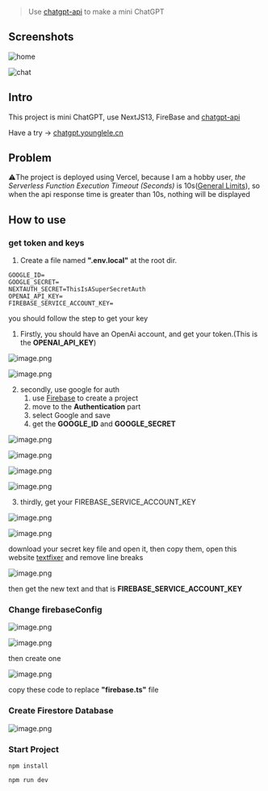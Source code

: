 > Use [chatgpt-api](https://github.com/transitive-bullshit/chatgpt-api) to make a mini ChatGPT

## Screenshots

![home](https://obsidian-picgo-le.oss-cn-hangzhou.aliyuncs.com/img/SCR-20230309-fre.png)

![chat](https://obsidian-picgo-le.oss-cn-hangzhou.aliyuncs.com/img/SCR-20230309-fr2.png)

## Intro

This project is mini ChatGPT, use NextJS13, FireBase and [chatgpt-api](https://github.com/transitive-bullshit/chatgpt-api)

Have a try -> [chatgpt.younglele.cn](https://chatgpt.younglele.cn)

## Problem

:warning:The project is deployed using Vercel, because I am a hobby user, _the Serverless Function Execution Timeout (Seconds)_ is 10s([General Limits](https://vercel.com/docs/concepts/limits/overview)), so when the api response time is greater than 10s, nothing will be displayed

## How to use

### get token and keys

1. Create a file named **".env.local"** at the root dir.

```shell
GOOGLE_ID=
GOOGLE_SECRET=
NEXTAUTH_SECRET=ThisIsASuperSecretAuth
OPENAI_API_KEY=
FIREBASE_SERVICE_ACCOUNT_KEY=
```

you should follow the step to get your key

1. Firstly, you should have an OpenAi account, and get your token.(This is the **OPENAI_API_KEY**)

![image.png](https://obsidian-picgo-le.oss-cn-hangzhou.aliyuncs.com/img/20230225064458.png)

![image.png](https://obsidian-picgo-le.oss-cn-hangzhou.aliyuncs.com/img/20230225064547.png)

2. secondly, use google for auth
   1. use [Firebase](https://console.firebase.google.com) to create a project
   2. move to the **Authentication** part
   3. select Google and save
   4. get the **GOOGLE_ID** and **GOOGLE_SECRET**

![image.png](https://obsidian-picgo-le.oss-cn-hangzhou.aliyuncs.com/img/20230225070034.png)

![image.png](https://obsidian-picgo-le.oss-cn-hangzhou.aliyuncs.com/img/20230225070106.png)

![image.png](https://obsidian-picgo-le.oss-cn-hangzhou.aliyuncs.com/img/20230225070234.png)

![image.png](https://obsidian-picgo-le.oss-cn-hangzhou.aliyuncs.com/img/20230225070411.png)

3. thirdly, get your FIREBASE_SERVICE_ACCOUNT_KEY

![image.png](https://obsidian-picgo-le.oss-cn-hangzhou.aliyuncs.com/img/20230225070613.png)

![image.png](https://obsidian-picgo-le.oss-cn-hangzhou.aliyuncs.com/img/20230225071318.png)

download your secret key file and open it, then copy them, open this website [textfixer](https://www.textfixer.com/tools/remove-line-breaks.php) and remove line breaks

![image.png](https://obsidian-picgo-le.oss-cn-hangzhou.aliyuncs.com/img/20230225071638.png)

then get the new text and that is **FIREBASE_SERVICE_ACCOUNT_KEY**

### Change firebaseConfig

![image.png](https://obsidian-picgo-le.oss-cn-hangzhou.aliyuncs.com/img/20230225072021.png)

![image.png](https://obsidian-picgo-le.oss-cn-hangzhou.aliyuncs.com/img/20230225072037.png)

then create one

![image.png](https://obsidian-picgo-le.oss-cn-hangzhou.aliyuncs.com/img/20230225072247.png)

copy these code to replace **"firebase.ts"** file

### Create Firestore Database

![image.png](https://obsidian-picgo-le.oss-cn-hangzhou.aliyuncs.com/img/20230225072554.png)

### Start Project

```shell
npm install

npm run dev
```
